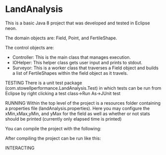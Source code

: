 # LandAnalysis
This is a basic Java 8 project that was developed and tested in Eclipse neon.

The domain objects are: Field, Point, and FertileShape.

The control objects are: 
* Controller: This is the main class that manages execution.
* IOHelper: This helper class gets user input and prints to stdout.
* Surveyor: This is a worker class that traverses a Field object and builds a list of FertileShapes within the field object as it travels.

TESTING
There is a unit test package (com.stowellperformance.LandAnalysis.Test) in which tests can be run from Eclipse by right clicking a test class->Run As->JUnit test

RUNNING
Within the top level of the project is a resources folder containing a properties file (landAnalysis.properties). 
Here you may configure the xMin,xMax,yMin, and yMax for the field as well as whether or not stats should be printed (currently only elapsed time is printed)

You can compile the project with the following:

After compiling the project can be run like this:


INTERACTING

